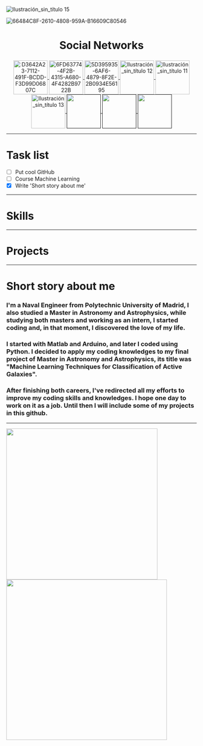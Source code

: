 ![Ilustración_sin_título 15](https://user-images.githubusercontent.com/49941851/147887009-6ceb21b0-6829-4c39-8f2e-309fdd1ac1e4.png)

![66484C8F-2610-4808-959A-B16609C80546](https://user-images.githubusercontent.com/49941851/148984925-3364280c-0f18-4f27-9212-b8c6d758b856.png)

<h1 align="center">Social Networks</h1>

<h3 align="center"></h3>
<p align="center">
  <a href="https://www.linkedin.com/in/raquelrr/"><img src="https://user-images.githubusercontent.com/49941851/148967472-d5e4d173-4128-4ebd-bf47-9ff519b64c6a.png" alt="D3642A23-7112-491F-BCDD-F3D99D06807C" width="90" align="center">
    <a href="https://www.youtube.com/channel/UCbug3AAP93vyG8lVrSOJ82w"><img src="https://user-images.githubusercontent.com/49941851/148972231-34b25442-1f5e-4dc8-9fc1-0fded1b27b1a.png" alt="6FD63774-4F2B-4315-A680-4F4282B9722B" width="90" align="center">
      <a href="https://github.com/Rachelxcii/Rachelxcii/wiki"><img src="https://user-images.githubusercontent.com/49941851/148979290-0cd15607-a550-4c26-9701-da85d83cccf6.png" alt="5D395935-6AF6-4879-8F2E-2B0934E56195" width="90" align="center">
      <a href="https://app.codesignal.com/profile/raquelrod-gi"><img src="https://user-images.githubusercontent.com/49941851/149976892-9271f9db-9990-4048-ba93-cf6993ca4ae1.png" alt="Ilustración_sin_título 12" width="90" align="center">
      <a href="https://leetcode.com/Rachelxcii/"><img src="https://user-images.githubusercontent.com/49941851/149976230-6d468034-33de-489a-8dbe-c2c32098d3a5.png" alt="Ilustración_sin_título 11" width="90" align="center">
      <a href="https://www.hackerrank.com/rachelxcii"><img src="https://user-images.githubusercontent.com/49941851/149978593-86ff4780-713c-4e2a-a20c-130c60dffc21.png" alt="Ilustración_sin_título 13" width="90" align="center">
      <a href=""><img src="" alt="" width="90" align="center">
      <a href=""><img src="" alt="" width="90" align="center">
      <a href=""><img src="" alt="" width="90" align="center">
    </a>
</p>

---

# Task list

  - [ ] Put cool GitHub
  - [ ] Course Machine Learning
  - [x] Write 'Short story about me'
  
---

# Skills
---
# Projects
---
# Short story about me

### I'm a Naval Engineer from Polytechnic University of Madrid, I also studied a Master in Astronomy and Astrophysics, while studying both masters and working as an intern, I started coding and, in that moment, I discovered the love of my life.

### I started with Matlab and Arduino, and later I coded using Python. I decided to apply my coding knowledges to my final project of Master in Astronomy and Astrophysics, its title was "Machine Learning Techniques for Classification of Active Galaxies".

### After finishing both careers, I've redirected all my efforts to improve my coding skills and knowledges. I hope one day to work on it as a job. Until then I will include some of my projects in this github.

---
  
<img src="https://user-images.githubusercontent.com/49941851/147995611-41515f15-804f-441c-ba3d-74cf8644416f.gif" width="400"/> <img src="https://user-images.githubusercontent.com/49941851/148000215-1fd28f4d-a9be-43ff-8157-1c33ddae7d43.png" width="425"/>

<!--
**RaquelRod-github/RaquelRod-github** is a ✨ _special_ ✨ repository because its `README.md` (this file) appears on your GitHub profile.

Here are some ideas to get you started:

- 🔭 I’m currently working on ...
- 🌱 I’m currently learning ...
- 👯 I’m looking to collaborate on ...
- 🤔 I’m looking for help with ...
- 💬 Ask me about ...
- 📫 How to reach me: ...
- 😄 Pronouns: ...
- ⚡ Fun fact: ...
-->
